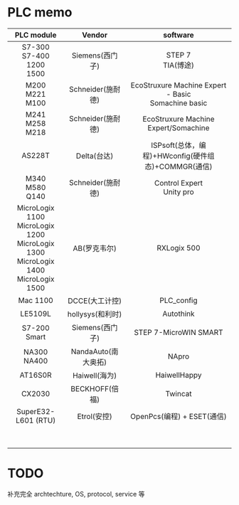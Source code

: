# PLC memo

| PLC module |  Vendor | software |
|:----------:|:-------:|:--------:|
|   S7-300<br>S7-400<br>1200<br>1500   | Siemens(西门子) |    STEP 7<br>TIA(博途)  |
|   M200<br>M221<br>M100         |  Schneider(施耐德)       | EcoStruxure Machine Expert - Basic<br>Somachine basic         |
|   M241<br>M258<br>M218       |  Schneider(施耐德)        |  EcoStruxure Machine Expert/Somachine        |
|   AS228T         |  Delta(台达)       |   ISPsoft(总体，编程)+HWconfig(硬件组态)+COMMGR(通信)       |
|       M340<br>M580<br>Q140     | Schneider(施耐德)      |    Control  Expert <br>Unity pro   |
|         MicroLogix 1100<br>MicroLogix 1200<br>MicroLogix 1300<br>MicroLogix 1400<br>MicroLogix 1500   |   AB(罗克韦尔)      |  RXLogix 500        |
|       Mac 1100     |      DCCE(大工计控)   |    PLC_config      |
|        LE5109L    |   hollysys(和利时)      |    Autothink      |
|       S7-200 Smart    | Siemens(西门子)     |     STEP 7-MicroWIN SMART      |
|       NA300<br>NA400    | NandaAuto(南大奥拓)     |     NApro     |
|    AT16S0R   | Haiwell(海为)  |   HaiwellHappy    |
|   CX2030    | BECKHOFF(倍福)  |  Twincat     |
|  SuperE32-L601 (RTU)    | Etrol(安控)  |  OpenPcs(编程) + ESET(通信)     |
|       |   |       |
|       |   |       |
|       |   |       |
|       |   |       |
|       |   |       |
|       |   |       |
|       |   |       |
|       |   |       |
# TODO
补充完全 archtechture, OS, protocol, service 等
